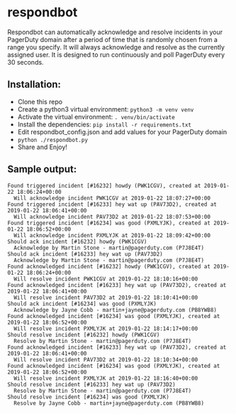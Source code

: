 # respondbot

Respondbot can automatically acknowledge and resolve incidents in your PagerDuty domain after a period of time that is randomly chosen from a range you specify. It will always acknowledge and resolve as the currently assigned user. It is designed to run continuously and poll PagerDuty every 30 seconds.

## Installation:

* Clone this repo
* Create a python3 virtual environment: `python3 -m venv venv`
* Activate the virtual environment: `. venv/bin/activate`
* Install the dependencies: `pip install -r requirements.txt`
* Edit respondbot_config.json and add values for your PagerDuty domain
* `python ./respondbot.py`
* Share and Enjoy!

## Sample output:

```
Found triggered incident [#16232] howdy (PWK1CGV), created at 2019-01-22 18:06:24+00:00
  Will acknowledge incident PWK1CGV at 2019-01-22 18:07:27+00:00
Found triggered incident [#16233] hey wat up (PAV73D2), created at 2019-01-22 18:06:41+00:00
  Will acknowledge incident PAV73D2 at 2019-01-22 18:07:53+00:00
Found triggered incident [#16234] was good (PXMLYJK), created at 2019-01-22 18:06:52+00:00
  Will acknowledge incident PXMLYJK at 2019-01-22 18:09:42+00:00
Should ack incident [#16232] howdy (PWK1CGV)
  Acknowledge by Martin Stone - martin@pagerduty.com (P7J8E4T)
Should ack incident [#16233] hey wat up (PAV73D2)
  Acknowledge by Martin Stone - martin@pagerduty.com (P7J8E4T)
Found acknowledged incident [#16232] howdy (PWK1CGV), created at 2019-01-22 18:06:24+00:00
  Will resolve incident PWK1CGV at 2019-01-22 18:10:16+00:00
Found acknowledged incident [#16233] hey wat up (PAV73D2), created at 2019-01-22 18:06:41+00:00
  Will resolve incident PAV73D2 at 2019-01-22 18:10:41+00:00
Should ack incident [#16234] was good (PXMLYJK)
  Acknowledge by Jayne Cobb - martin+jayne@pagerduty.com (PB8YWB8)
Found acknowledged incident [#16234] was good (PXMLYJK), created at 2019-01-22 18:06:52+00:00
  Will resolve incident PXMLYJK at 2019-01-22 18:14:17+00:00
Should resolve incident [#16232] howdy (PWK1CGV)
  Resolve by Martin Stone - martin@pagerduty.com (P7J8E4T)
Found acknowledged incident [#16233] hey wat up (PAV73D2), created at 2019-01-22 18:06:41+00:00
  Will resolve incident PAV73D2 at 2019-01-22 18:10:34+00:00
Found acknowledged incident [#16234] was good (PXMLYJK), created at 2019-01-22 18:06:52+00:00
  Will resolve incident PXMLYJK at 2019-01-22 18:16:40+00:00
Should resolve incident [#16233] hey wat up (PAV73D2)
  Resolve by Martin Stone - martin@pagerduty.com (P7J8E4T)
Should resolve incident [#16234] was good (PXMLYJK)
  Resolve by Jayne Cobb - martin+jayne@pagerduty.com (PB8YWB8)
```